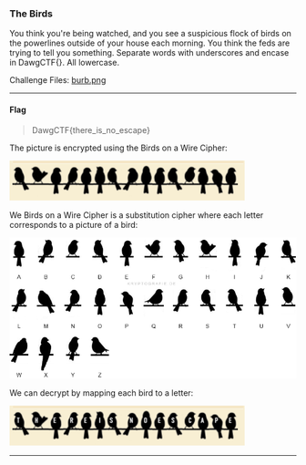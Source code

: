 ### The Birds
You think you're being watched, and you see a suspicious flock of birds on the powerlines outside of your house each morning. You think the feds are trying to tell you something. Separate words with underscores and encase in DawgCTF{}. All lowercase.

Challenge Files: [burb.png](burb.png)

---

#### Flag
> DawgCTF{there_is_no_escape}

The picture is encrypted using the Birds on a Wire Cipher:

![Ciphertext](burb.png)

We Birds on a Wire Cipher is a substitution cipher where each letter corresponds to a picture of a bird:

![Key](key.png)

We can decrypt by mapping each bird to a letter:

![Decrypted Flag](soln.png)

---
